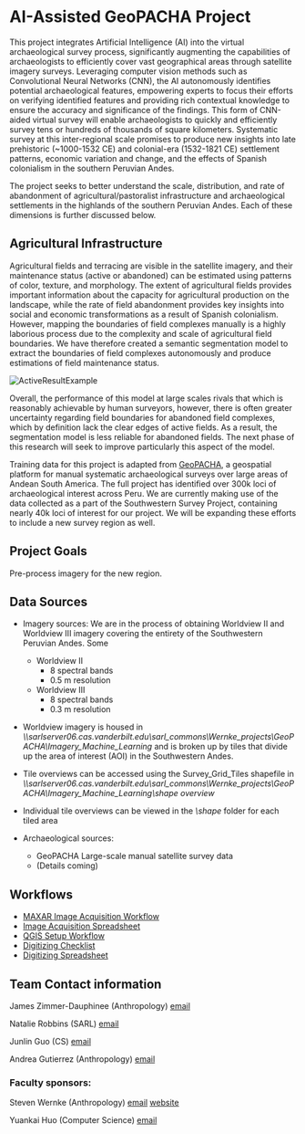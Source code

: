 # AI-Assisted GeoPACHA Project

This project integrates Artificial Intelligence (AI) into the virtual archaeological survey process, significantly augmenting the capabilities of archaeologists to efficiently cover vast geographical areas through satellite imagery surveys. Leveraging computer vision methods such as Convolutional Neural Networks (CNN), the AI autonomously identifies potential archaeological features, empowering experts to focus their efforts on verifying identified features and providing rich contextual knowledge to ensure the accuracy and significance of the findings. This form of CNN-aided virtual survey will enable archaeologists to quickly and efficiently survey tens or hundreds of thousands of square kilometers. Systematic survey at this inter-regional scale promises to produce new insights into late prehistoric (~1000-1532 CE) and colonial-era (1532-1821 CE) settlement patterns, economic variation and change, and the effects of Spanish colonialism in the southern Peruvian Andes.

The project seeks to better understand the scale, distribution, and rate of abandonment of agricultural/pastoralist infrastructure and archaeological settlements in the highlands of the southern Peruvian Andes. Each of these dimensions is further discussed below.

## Agricultural Infrastructure
Agricultural fields and terracing are visible in the satellite imagery, and their maintenance status (active or abandoned) can be estimated using patterns of color, texture, and morphology. The extent of agricultural fields provides important information about the capacity for agricultural production on the landscape, while the rate of field abandonment provides key insights into social and economic transformations as a result of Spanish colonialism. However, mapping the boundaries of field complexes manually is a highly laborious process due to the complexity and scale of agricultural field boundaries. We have therefore created a semantic segmentation model to extract the boundaries of field complexes autonomously and produce estimations of field maintenance status. 

![ActiveResultExample](https://github.com/geopacha/GeoPACHA_machine_learning/assets/10229337/5fc8856e-963f-4f22-863b-cab4e1994da0)

Overall, the performance of this model at large scales rivals that which is reasonably achievable by human surveyors, however, there is often greater uncertainty regarding field boundaries for abandoned field complexes, which by definition lack the clear edges of active fields. As a result, the segmentation model is less reliable for abandoned fields. The next phase of this research will seek to improve particularly this aspect of the model.

Training data for this project is adapted from [GeoPACHA](https://geopacha.org/), a geospatial platform for manual systematic archaeological surveys over large areas of Andean South America. The full project has identified over 300k loci of archaeological interest across Peru. We are currently making use of the data collected as a part of the Southwestern Survey Project, containing nearly 40k loci of interest for our project. We will be expanding these efforts to include a new survey region as well.

## Project Goals
Pre-process imagery for the new region.



## Data Sources
- Imagery sources: We are in the process of obtaining Worldview II and Worldview III imagery covering the entirety of the Southwestern Peruvian Andes. Some
  - Worldview II
	- 8 spectral bands
	- 0.5 m resolution
  - Worldview III
	- 8 spectral bands
	- 0.3 m resolution

- Worldview imagery is housed in *\\\sarlserver06.cas.vanderbilt.edu\sarl_commons\Wernke_projects\GeoPACHA\Imagery_Machine_Learning* and is broken up by tiles that divide up the area of interest (AOI) in the Southwestern Andes.
- Tile overviews can be accessed using the Survey_Grid_Tiles shapefile in *\\\sarlserver06.cas.vanderbilt.edu\sarl_commons\Wernke_projects\GeoPACHA\Imagery_Machine_Learning\shape overview*
- Individual tile overviews can be viewed in the *\shape* folder for each tiled area
- Archaeological sources:
  - GeoPACHA Large-scale manual satellite survey data
  - (Details coming)



## Workflows
- [MAXAR Image Acquisition Workflow](https://youtu.be/oaxFunbKA4c)
- [Image Acquisition Spreadsheet](https://docs.google.com/spreadsheets/d/1D92Sd_oLbBomKRKuALRMWLWqf6fLLxWr9SFWJf3F27Y/edit#gid=0)
- [QGIS Setup Workflow](https://docs.google.com/document/d/1SK9DXbr6gVPkzM0M_rDVCgYObmK2ejOZJFXKSCVxuIE/edit?usp=sharing)
- [Digitizing Checklist](https://docs.google.com/document/d/1hLVGL2H0IrT56D92zcFVxWgrKxHBe_T8IAhDiQmTrTo/edit?usp=sharing)
- [Digitizing Spreadsheet](https://docs.google.com/spreadsheets/d/1ZW_h8xf1GakVpdAY4lwGi2kErBv7rtg6MsphRBznDvo/edit?usp=sharing)


## Team Contact information
James Zimmer-Dauphinee (Anthropology)
[email](mailto:james.r.zimmer-dauphinee@vanderbilt.edu)  

Natalie Robbins (SARL)
[email](mailto:natalie.n.robbins@vanderbilt.edu)

Junlin Guo (CS)
[email](mailto:junlin.guo@vanderbilt.edu)

Andrea Gutierrez (Anthropology)
[email](mailto:andrea.gutierrez@vanderbilt.edu)


### Faculty sponsors:
Steven Wernke (Anthropology)
[email](mailto:s.wernke@vanderbilt.edu)
[website](https://stevenwernke.com/)


Yuankai Huo (Computer Science)
[email](mailto:yuankai.huo@vanderbilt.edu)


